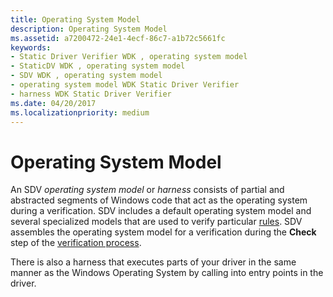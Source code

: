 ```yaml
---
title: Operating System Model
description: Operating System Model
ms.assetid: a7200472-24e1-4ecf-86c7-a1b72c5661fc
keywords:
- Static Driver Verifier WDK , operating system model
- StaticDV WDK , operating system model
- SDV WDK , operating system model
- operating system model WDK Static Driver Verifier
- harness WDK Static Driver Verifier
ms.date: 04/20/2017
ms.localizationpriority: medium
---
```


# Operating System Model


An SDV *operating system model* or *harness* consists of partial and abstracted segments of Windows code that act as the operating system during a verification. SDV includes a default operating system model and several specialized models that are used to verify particular [rules](static-driver-verifier-rule.md). SDV assembles the operating system model for a verification during the **Check** step of the [verification process](verification-process.md).

There is also a harness that executes parts of your driver in the same manner as the Windows Operating System by calling into entry points in the driver.

 

 





